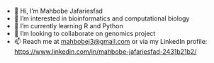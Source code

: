 - 👋 Hi, I’m Mahbobe Jafariesfad
- 👀 I’m interested in bioinformatics and computational biology
- 🌱 I’m currently learning R and Python
- 💞️ I’m looking to collaborate on genomics project
- 📫 Reach me at mahbobej3@gmail.com or via my LinkedIn profile: https://www.linkedin.com/in/mahbobe-jafariesfad-2431b21b2/
